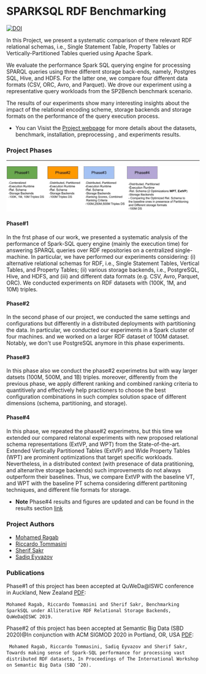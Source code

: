 # SPARKSQL RDF Benchmarking


[![DOI](https://zenodo.org/badge/DOI/10.5281/zenodo.3870891.svg)](https://doi.org/10.5281/zenodo.3870891)


In this Project, we present a systematic comparison of there relevant RDF relational schemas, i.e., Single Statement Table, Property Tables or Vertically-Partitioned Tables queried using Apache Spark.

We evaluate the performance Spark SQL querying engine for processing SPARQL queries using three different storage back-ends, namely, Postgres SQL, Hive, and HDFS. For the latter one, we compare four different data formats (CSV, ORC, Avro, and Parquet).
We drove our experiment using a representative query workloads from the SP2Bench benchmark scenario.

The results of our experiments show many interesting insights about the impact of the relational encoding scheme, storage backends and storage formats on the performance of the query execution process.

- You can Visist the [Project webpage](https://datasystemsgrouput.github.io/SPARKSQLRDFBenchmarking/) for more details about the datasets, benchmark, installation, preprocessing , and experiments results.

### Project Phases
-----
<p align="center"><img src="docs/images/SparkSQLRDFBenchPhases.jpg" alt="spark"> </p>

#### Phase#1
In the frst phase of our work, we presented a systematic analysis of the performance of Spark-SQL query engine (mainly
the execution time) for answering SPARQL queries over RDF repositories on a centralized single-machine. In particular, we have
performed our experiments considering: (i) alternative relational schemas for RDF, i.e., Single Statement Tables, Vertical Tables, and Property Tables; (ii) various storage backends, i.e., PostgreSQL, Hive, and HDFS, and (iii) and different data formats (e.g. CSV, Avro, Parquet, ORC). We conducted experiments on RDF datasets with (100K, 1M, and 10M) triples.

#### Phase#2
In the second phase of our project, we conducted the same settings and configurations but differently in a distributed deployments with partitioning the data. In particular, we conducted our experiments in a Spark cluster of four machines. and we worked on a larger RDF dataset of 100M dataset. Notably, we don't use PostgreSQL anymore in this phase experiments.

#### Phase#3
In this phase also we conduct the phase#2 experimetns but with way larger datsets (100M, 500M, and 1B) triples. moreover, differently from the previous phase, we apply different ranking and combined ranking criteria to quantitively and effectively help practioners to choose the best configuration combinations in such complex solution space of different dimensions (schema, partitioning, and storage).


#### Phase#4 
In this phase, we repeated the phase#2 experimetns, but this time we extended our compared relatonal experiments with new proposed relational schema representations (ExtVP, and WPT) from the State-of-the-art. Extended Vertically Partitioned Tables (ExtVP) and Wide Property Tables (WPT) are prominent optimizations that target specific workloads. Nevertheless, in a distributed context (with presenace of data pratitioning, and altenaritve storage backends) such improvements do not always outperform their baselines. Thus, we compare ExtVP with the baseline VT, and WPT with the baseline PT schema considering different partitoning techniques, and different file formats for storage.
* **Note** Phase#4 results and figures are updated and can be found in the results section [link](https://datasystemsgrouput.github.io/SPARKSQLRDFBenchmarking/OptimizedVsBaselinComparsions.html)


### Project Authors
 - [Mohamed Ragab](https://bigdata.cs.ut.ee/mohamed-ragab)
 - [Riccardo Tommasini](https://rictomm.me/)
 - [Sherif Sakr](http://kodu.ut.ee/~sakr/)
 - [Sadiq Eyvazov]() 


### Publications

Phase#1 of this project has been accepted at QuWeDa@ISWC conference in Auckland, New Zealand [PDF](http://ceur-ws.org/Vol-2496/paper5.pdf):

    Mohamed Ragab, Riccardo Tommasini and Sherif Sakr, Benchmarking SparkSQL under Alliterative RDF Relational Storage Backends, QuWeDa@ISWC 2019.

Phase#2 of this project has been accepted at Semantic Big Data (SBD 2020)@In conjunction with ACM SIGMOD 2020 in Portland, OR, USA [PDF](https://dl.acm.org/doi/10.1145/3391274.3393632):

	 Mohamed Ragab, Riccardo Tommasini, Sadiq Eyvazov and Sherif Sakr, Towards making sense of Spark-SQL performance for processing vast distributed RDF datasets, In Proceedings of The International Workshop on Semantic Big Data (SBD ’20).
